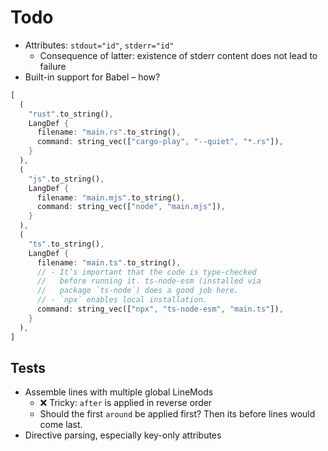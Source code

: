 # Todo

* Attributes: `stdout="id"`, `stderr="id"`
  * Consequence of latter: existence of stderr content does not lead to failure
* Built-in support for Babel – how?



```rust
[
  (
    "rust".to_string(),
    LangDef {
      filename: "main.rs".to_string(),
      command: string_vec(["cargo-play", "--quiet", "*.rs"]),
    }
  ),
  (
    "js".to_string(),
    LangDef {
      filename: "main.mjs".to_string(),
      command: string_vec(["node", "main.mjs"]),
    }
  ),
  (
    "ts".to_string(),
    LangDef {
      filename: "main.ts".to_string(),
      // - It’s important that the code is type-checked
      //   before running it. ts-node-esm (installed via
      //   package `ts-node`) does a good job here.
      // - `npx` enables local installation.
      command: string_vec(["npx", "ts-node-esm", "main.ts"]),
    }
  ),
]
```

## Tests

* Assemble lines with multiple global LineMods
  * ❌ Tricky: `after` is applied in reverse order
  * Should the first `around` be applied first? Then its before lines would come last.
* Directive parsing, especially key-only attributes
